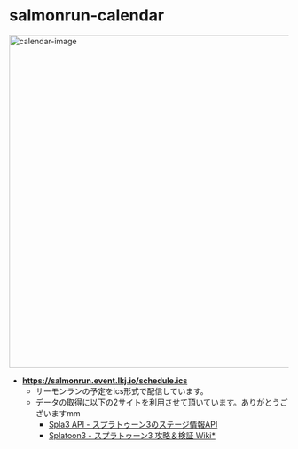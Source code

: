 # salmonrun-calendar

<img width="600" alt="calendar-image" src="https://github.com/user-attachments/assets/c5a66e94-925b-42ec-a4d7-098c628d1deb">

- **https://salmonrun.event.lkj.io/schedule.ics**
  - サーモンランの予定をics形式で配信しています。
  - データの取得に以下の2サイトを利用させて頂いています。ありがとうございますmm
    - [Spla3 API - スプラトゥーン3のステージ情報API](https://spla3.yuu26.com/)
    - [Splatoon3 - スプラトゥーン3 攻略＆検証 Wiki*](https://wikiwiki.jp/splatoon3mix/)
